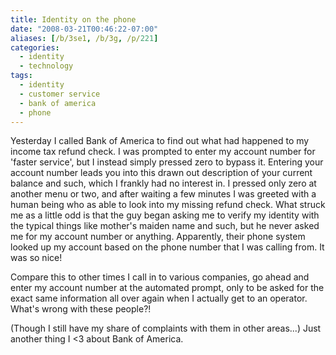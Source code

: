 ```yaml
---
title: Identity on the phone
date: "2008-03-21T00:46:22-07:00"
aliases: [/b/3se1, /b/3g, /p/221]
categories:
  - identity
  - technology
tags:
  - identity
  - customer service
  - bank of america
  - phone
---
```


Yesterday I called Bank of America to find out what had happened to my income tax refund check. I was prompted to enter
my account number for 'faster service', but I instead simply pressed zero to bypass it. Entering your account number
leads you into this drawn out description of your current balance and such, which I frankly had no interest in. I
pressed only zero at another menu or two, and after waiting a few minutes I was greeted with a human being who as able
to look into my missing refund check. What struck me as a little odd is that the guy began asking me to verify my
identity with the typical things like mother's maiden name and such, but he never asked me for my account number or
anything. Apparently, their phone system looked up my account based on the phone number that I was calling from. It
was so nice!

Compare this to other times I call in to various companies, go ahead and enter my account number at the automated
prompt, only to be asked for the exact same information all over again when I actually get to an operator. What's wrong
with these people?!

(Though I still have my share of complaints with them in other areas...) Just another thing I <3 about Bank of America.
